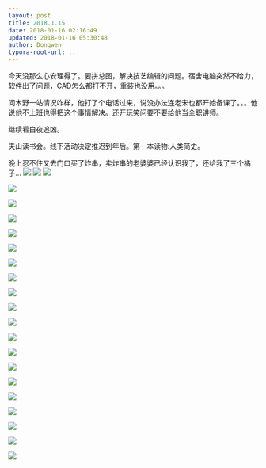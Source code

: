 ```yaml
---
layout: post
title: 2018.1.15
date: 2018-01-16 02:16:49
updated: 2018-01-16 05:30:48
author: Dongwen
typora-root-url: ..
---
```




今天没那么心安理得了。要拼总图，解决技艺编辑的问题。宿舍电脑突然不给力，软件出了问题，CAD怎么都打不开，重装也没用。。。

问木野一站情况咋样，他打了个电话过来，说没办法连老宋也都开始备课了。。。他说他不上班也得把这个事情解决。还开玩笑问要不要给他当全职讲师。

继续看白夜追凶。

夫山读书会。线下活动决定推迟到年后。第一本读物:人类简史。

晚上忍不住又去门口买了炸串，卖炸串的老婆婆已经认识我了，还给我了三个橘子…   ![](/img/in-post/p47969393.jpg)
![](/img/in-post/p47969392.jpg)
![](/img/in-post/p47969772.jpg)

![](/img/in-post/p47969772.jpg)

![](/img/in-post/p47969772.jpg)

![](/img/in-post/p47969772.jpg)

![](/img/in-post/p47969772.jpg)

![](/img/in-post/p47969772.jpg)

![](/img/in-post/p47969772.jpg)

![](/img/in-post/p47969772.jpg)

![](/img/in-post/p47969772.jpg)

![](/img/in-post/p47969772.jpg)

![](/img/in-post/p47969772.jpg)

![](/img/in-post/p47969772.jpg)

![](/img/in-post/p47969772.jpg)

![](/img/in-post/p47969772.jpg)

![](/img/in-post/p47969772.jpg)

![](/img/in-post/p47969772.jpg)

![](/img/in-post/p47969772.jpg)

![](/img/in-post/p47969772.jpg)

![](/img/in-post/p47969772.jpg)

![](/img/in-post/p47969772.jpg)

